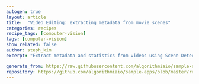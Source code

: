 ```yaml
---
autogen: true
layout: article
title:  "Video Editing: extracting metadata from movie scenes"
categories: recipes
recipe_tags: [computer-vision]
tags: [computer-vision]
show_related: false
author: steph_kim
excerpt: "Extract metadata and statistics from videos using Scene Detection algorithm."

generate_from: https://raw.githubusercontent.com/algorithmiaio/sample-apps/master/recipes/scene_detection/README.md
repository: https://github.com/algorithmiaio/sample-apps/blob/master/recipes/scene_detection/scene_detection.py
---
```

